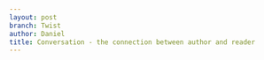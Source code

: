 ```yaml
---
layout: post
branch: Twist
author: Daniel
title: Conversation - the connection between author and reader
---
```

